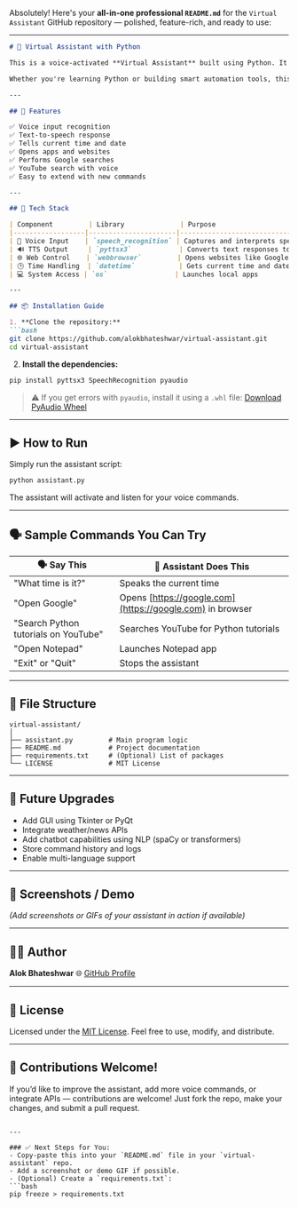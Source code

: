 Absolutely! Here's your **all-in-one professional `README.md`** for the `Virtual Assistant` GitHub repository — polished, feature-rich, and ready to use:

---

````markdown
# 🧠 Virtual Assistant with Python

This is a voice-activated **Virtual Assistant** built using Python. It can perform a variety of tasks such as opening websites, searching information online, telling the time, and much more — all using simple **voice commands**.

Whether you're learning Python or building smart automation tools, this project is a great start for hands-free computing.

---

## 📌 Features

✅ Voice input recognition  
✅ Text-to-speech response  
✅ Tells current time and date  
✅ Opens apps and websites  
✅ Performs Google searches  
✅ YouTube search with voice  
✅ Easy to extend with new commands

---

## 🧰 Tech Stack

| Component         | Library              | Purpose                          |
|------------------|----------------------|----------------------------------|
| 🎤 Voice Input    | `speech_recognition` | Captures and interprets speech   |
| 🔊 TTS Output     | `pyttsx3`            | Converts text responses to audio |
| 🌐 Web Control    | `webbrowser`         | Opens websites like Google, YT   |
| 🕒 Time Handling  | `datetime`           | Gets current time and date       |
| 💻 System Access | `os`                 | Launches local apps              |

---

## 📦 Installation Guide

1. **Clone the repository:**
```bash
git clone https://github.com/alokbhateshwar/virtual-assistant.git
cd virtual-assistant
````

2. **Install the dependencies:**

```bash
pip install pyttsx3 SpeechRecognition pyaudio
```

> ⚠️ If you get errors with `pyaudio`, install it using a `.whl` file:
> [Download PyAudio Wheel](https://www.lfd.uci.edu/~gohlke/pythonlibs/#pyaudio)

---

## ▶️ How to Run

Simply run the assistant script:

```bash
python assistant.py
```

The assistant will activate and listen for your voice commands.

---

## 🗣️ Sample Commands You Can Try

| 🗣️ Say This                         | 🤖 Assistant Does This                                    |
| ------------------------------------ | --------------------------------------------------------- |
| "What time is it?"                   | Speaks the current time                                   |
| "Open Google"                        | Opens [https://google.com](https://google.com) in browser |
| "Search Python tutorials on YouTube" | Searches YouTube for Python tutorials                     |
| "Open Notepad"                       | Launches Notepad app                                      |
| "Exit" or "Quit"                     | Stops the assistant                                       |

---

## 🧩 File Structure

```
virtual-assistant/
│
├── assistant.py         # Main program logic
├── README.md            # Project documentation
├── requirements.txt     # (Optional) List of packages
└── LICENSE              # MIT License
```

---

## 🌟 Future Upgrades

* Add GUI using Tkinter or PyQt
* Integrate weather/news APIs
* Add chatbot capabilities using NLP (spaCy or transformers)
* Store command history and logs
* Enable multi-language support

---

## 📸 Screenshots / Demo

*(Add screenshots or GIFs of your assistant in action if available)*

---

## 🧑‍💻 Author

**Alok Bhateshwar**
🌐 [GitHub Profile](https://github.com/alokbhateshwar)

---

## 📄 License

Licensed under the [MIT License](LICENSE). Feel free to use, modify, and distribute.

---

## 🙌 Contributions Welcome!

If you’d like to improve the assistant, add more voice commands, or integrate APIs — contributions are welcome! Just fork the repo, make your changes, and submit a pull request.

````

---

### ✅ Next Steps for You:
- Copy-paste this into your `README.md` file in your `virtual-assistant` repo.
- Add a screenshot or demo GIF if possible.
- (Optional) Create a `requirements.txt`:
```bash
pip freeze > requirements.txt
